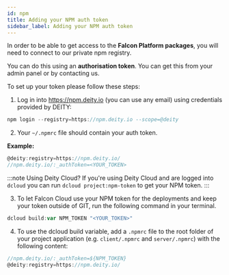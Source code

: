 ```yaml
---
id: npm
title: Adding your NPM auth token
sidebar_label: Adding your NPM auth token
---
```


In order to be able to get access to the **Falcon Platform packages**, you will need to connect to our private npm registry.

You can do this using an **authorisation token**. You can get this from your admin panel or by contacting us.

To set up your token please follow these steps:

1. Log in into <a href="https://npm.deity.io" target="_blank" rel="noreferrer noopener">https://npm.deity.io</a> (you can use any email) using credentials provided by DEITY:

```javascript
npm login --registry=https://npm.deity.io --scope=@deity
```

2. Your `~/.npmrc` file should contain your auth token. 

**Example:**
```javascript
@deity:registry=https://npm.deity.io/
//npm.deity.io/:_authToken=<YOUR_TOKEN>
```

:::note Using Deity Cloud?
If you're using Deity Cloud and are logged into `dcloud` you can run `dcloud project:npm-token` to get your NPM token.
:::

3. To let Falcon Cloud use your NPM token for the deployments and keep your token outside of GIT, run the following command in your terminal.

```javascript
dcloud build:var NPM_TOKEN "<YOUR_TOKEN>"
```

4. To use the dcloud build variable, add a `.npmrc` file to the root folder of your project application (e.g. `client/.npmrc` and `server/.npmrc`) with the following content:

```javascript
//npm.deity.io/:_authToken=${NPM_TOKEN}
@deity:registry=https://npm.deity.io/
```
